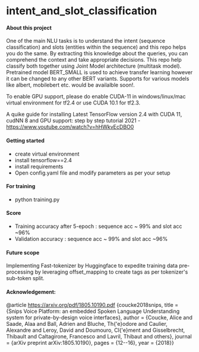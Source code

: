 # intent_and_slot_classification
#### About this project
One of the main NLU tasks is to understand the intent (sequence classification) and slots (entities within the sequence) and this repo helps you do the same. By extracting this knowledge about the queries, you can comprehend the context and take appropriate decisions. This repo help classify both together using Joint Model architecture (multitask model). Pretrained model BERT_SMALL is used to achieve transfer learning however it can be changed to any other BERT variants. Supports for various models like albert, mobilebert etc. would be availalble soon!. 

To enable GPU support, please do enable CUDA-11 in windows/linux/mac virtual environment for tf2.4 or use CUDA 10.1 for tf2.3. 

A quike guide for installing Latest TensorFlow version 2.4 with CUDA 11, cudNN 8 and GPU support: step by step tutorial 2021 - https://www.youtube.com/watch?v=hHWkvEcDBO0

#### Getting started
- create virtual environment
- install tensorflow==2.4
- install requirements 
- Open config.yaml file and modify parameters as per your setup

#### For training
- python training.py 

#### Score
- Training accuracy after 5-epoch : sequence acc ~ 99% and slot acc ~96%
- Validation accuracy : sequence acc ~ 99% and slot acc ~96%

#### Future scope
Implementing Fast-tokenizer by Huggingface to expedite training data pre-processing by leveraging offset_mapping to create tags as per tokenizer's sub-token split.  

#### Acknowledgement:
@article https://arxiv.org/pdf/1805.10190.pdf
{coucke2018snips, title = {Snips Voice Platform: an embedded Spoken Language Understanding system for private-by-design voice interfaces}, author = {Coucke, Alice and Saade, Alaa and Ball, Adrien and Bluche, Th{'e}odore and Caulier, Alexandre and Leroy, David and Doumouro, Cl{'e}ment and Gisselbrecht, Thibault and Caltagirone, Francesco and Lavril, Thibaut and others}, journal = {arXiv preprint arXiv:1805.10190}, pages = {12--16}, year = {2018}}

